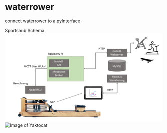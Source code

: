 # waterrower
connect waterrower to a pyInterface


Sportshub Schema
![GitHub Logo](/bremenhack-2016/sportshub.png)
![Image of Yaktocat](https://octodex.github.com/images/yaktocat.png)
